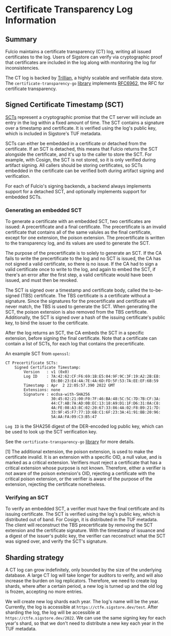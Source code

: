 # Certificate Transparency Log Information

## Summary

Fulcio maintains a certificate transparency (CT) log, writing all issued certificates to the log.
Users of Sigstore can verify via cryptographic proof that certificates are included in the log
along with monitoring the log for inconsistencies. 

The CT log is backed by [Trillian](https://github.com/google/trillian), a highly scalable and
verifiable data store. The `certificate-transparency-go`
[library](https://github.com/google/certificate-transparency-go/tree/master/trillian) implements
[RFC6962](https://datatracker.ietf.org/doc/html/rfc6962), the RFC for certificate transparency.

## Signed Certificate Timestamp (SCT)

[SCTs](https://datatracker.ietf.org/doc/html/rfc6962#section-3) represent a cryptographic promise
that the CT server will include an entry in the log within a fixed amount of time. The SCT contains
a signature over a timestamp and certificate. It is verified using the log's public key, which is
included in Sigstore's TUF metadata.

SCTs can either be embedded in a certificate or detached from the certificate. If an SCT is detached,
this means that Fulcio returns the SCT alongside the certificate, and it's up to the caller to store
the SCT. For example, with Cosign, the SCT is not stored, so it is only verified during artifact 
signing. All callers should be storing certificates, so SCTs embedded in the certificate can be
verified both during artifact signing and verification.

For each of Fulcio's signing backends, a backend always implements support for a detached SCT,
and optionally implements support for embedded SCTs.

### Generating an embedded SCT

To generate a certificate with an embedded SCT, two certificates are issued: A precertificate
and a final certificate. The precertificate is an invalid certificate that contains all of the
same valules as the final certificate, except for one extension, the poison extension. The
precertificate is written to the transparency log, and its values are used to generate the SCT.

The purpose of the precertificate is to solely to generate an SCT. If the CA fails to write the
precertificate to the log and no SCT is issued, the CA has not signed a valid certificate, so there
is no issue. If the CA had to sign a valid certificate once to write to the log, and again to embed
the SCT, if there's an error after the first step, a valid certificate would have been issued, and
must then be revoked.

The SCT is signed over a timestamp and certificate body, called the to-be-signed (TBS) certificate.
The TBS certificate is a certificate without a signature. Since the signatures for the precertificate
and certificate will never match, the TBS is used to generate the SCT. When generating the SCT, the
poison extension is also removed from the TBS certificate. Additionally, the SCT is signed over a hash
of the issuing certificate's public key, to bind the issuer to the certificate.

After the log returns an SCT, the CA embeds the SCT in a specific extension, before signing the final
certificate. Note that a certificate can contain a list of SCTs, for each log that contains
the precertificate.

An example SCT from `openssl`:

```
CT Precertificate SCTs:
    Signed Certificate Timestamp:
        Version   : v1 (0x0)
        Log ID    : 7A:42:62:CF:F6:69:1B:E5:04:9F:9C:3F:19:A2:2B:EB:
                    E6:B0:23:E4:4A:7E:4A:6D:FD:5F:53:7A:EE:EF:6B:59
        Timestamp : Apr  2 22:05:57.390 2022 GMT
        Extensions: none
        Signature : ecdsa-with-SHA256
                    30:45:02:21:00:F0:7F:46:BA:48:5C:5C:7D:7B:CF:3A:
                    44:C7:AB:7A:AD:0B:EC:13:18:A9:D1:1F:D6:31:0A:C8:
                    4A:FE:08:A3:8C:02:20:67:33:86:4A:02:F8:B9:21:7D:
                    33:9F:45:F7:77:1D:6B:C1:6F:23:3A:41:91:BB:20:96:
                    5A:AA:FA:09:C3:B5:47
```

`Log ID` is the SHA256 digest of the DER-encoded log public key, which can be used to look up
the SCT verification key.

See the `certificate-transparency-go`
[library](https://github.com/google/certificate-transparency-go) for more details.

[1] The additional extension, the poison extension, is used to make the certificate invalid.
It is an extension with a specific OID, a null value, and is marked as a critical extension.
Verifiers must reject a certificate that has a critical extension whose purpose is not known.
Therefore, either a verifier is not aware of the poison extension's OID, rejecting a
certificate with the critical poison extension, or the verifier is aware of the purpose of the
extension, rejecting the certificate nonetheless.

### Verifying an SCT

To verify an embedded SCT, a verifier must have the final certificate and its issuing certificate.
The SCT is verified using the log's public key, which is distributed out of band. For Cosign, it
is distributed in the TUF metadata.
The client will reconstruct the TBS precertificate by removing the SCT extension and the certificate
signature. With the timestamp of issuance and a digest of the issuer's public key, the verifier
can reconstruct what the SCT was signed over, and verify the SCT's signature.

## Sharding strategy

A CT log can grow indefinitely, only bounded by the size of the underlying database. A large CT log
will take longer for auditors to verify, and will also increase the burden on log replicators. Therefore,
we need to create log shards, where after a certain period, a new log is turned up and the old log is
frozen, accepting no more entries.

We will create new log shards each year. The log's name will be the year. Currently, the log is accessible
at `https://ctfe.sigstore.dev/test`. After sharding the log, the log will be accessible at
`https://ctfe.sigstore.dev/2022`. We can use the same signing key for each year's shard, so that we don't
need to distribute a new key each year in the TUF metadata.